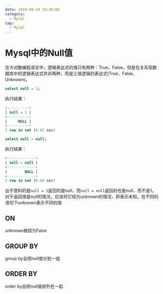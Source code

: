 ```yaml
---
date: 2019-08-24 10:28:00
category:
  - Mysql
tag:
  - Mysql
---
```



# Mysql中的Null值


在大对数编程语言中，逻辑表达式的值只有两种：True，False。但是在关系型数据库中的逻辑表达式并非两种，而是三值逻辑的表达式(True、False、Unknown)。

```sql
select null = 1;
```

执行结果：

```sql
+----------+
| null = 1 |
+----------+
|     NULL |
+----------+
1 row in set (0.01 sec)
```

```sql
select null = null;
```

执行结果：

```sql
+-------------+
| null = null |
+-------------+
|        NULL |
+-------------+
1 row in set (0.00 sec)
```

出乎意料的是`null = 1`返回的是null，而`null = null`返回的也是null，而不是1。对于返回值是null的情况，应该将它视为unknown的情况，即表示未知。在不同的语句下unknown表示不同的值

## ON

unknown被视为False

## GROUP BY

group by会把null值分到一组

## ORDER BY

order by会把null值排列在一起
